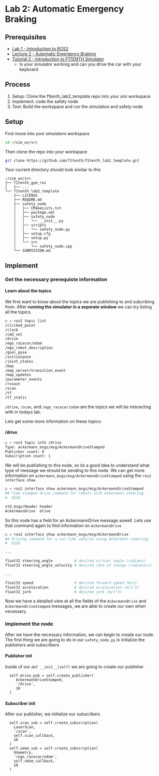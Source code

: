 # Lab 2: Automatic Emergency Braking
## Prerequisites
- [Lab 1 - Introduction to ROS2](https://f1tenth-coursekit.readthedocs.io/en/latest/assignments/labs/lab1.html)
- [Lecture 2 - Automatic Emergency Braking](https://f1tenth-coursekit.readthedocs.io/en/latest/lectures/ModuleA/lecture02.html)
- [Tutorial 2 - Introduction to F1TENTH Simulator](https://f1tenth-coursekit.readthedocs.io/en/latest/lectures/ModuleA/tutorial2.html)
  - Is your simulator working and can you drive the car with your keyboard
## Process
1. Setup: Clone the f1tenth_lab2_template repo into your sim workspace
2. Implement: code the safety node
3. Test: Build the workspace and run the simulation and safety node
## Setup
First move into your simulators workspace
```BASH
cd ~/sim_ws/src
```
Then clone the repo into your workspace
```BASH
git clone https://github.com/f1tenth/f1tenth_lab2_template.git
```
Your current directory should look similar to this
```
~/sim_ws/src
├── f1tenth_gym_ros
│   ├── ...
└── f1tenth_lab2_template
    ├── LICENSE
    ├── README.md
    ├── safety_node
    │   ├── CMakeLists.txt
    │   ├── package.xml
    │   ├── safety_node
    │   │   └── __init__.py
    │   ├── scripts
    │   │   └── safety_node.py
    │   ├── setup.cfg
    │   ├── setup.py
    │   └── src
    │       └── safety_node.cpp
    └── SUBMISSION.md
```
## Implement
### Get the necessary prerequiste information
#### Learn about the topics
We first want to know about the topics we are publishing to and subcribing from.
After **running the simulator in a seperate window** we can try listing all the topics.
```BASH
○ → ros2 topic list
/clicked_point
/clock
/cmd_vel
/drive
/ego_racecar/odom
/ego_robot_description
/goal_pose
/initialpose
/joint_states
/map
/map_server/transition_event
/map_updates
/parameter_events
/rosout
/scan
/tf
/tf_static
```
`/drive`, `/scan`, and `/ego_racecar/odom` are the topics we will be interacting with in todays lab.

Lets get some more information on these topics:
#### /drive
```BASH
○ → ros2 topic info /drive
Type: ackermann_msgs/msg/AckermannDriveStamped
Publisher count: 0
Subscription count: 1
```
We will be publishing to this node, so its a good idea to understand what type of message we should be sending to this node. We can get more information on `ackermann_msgs/msg/AckermannDriveStamped` using the `ros2 interface show`
```BASH
○ → ros2 interface show ackermann_msgs/msg/AckermannDriveStamped
## Time stamped drive command for robots with Ackermann steering.
#  $Id$

std_msgs/Header header
AckermannDrive  drive
```
So this node has a field for an AckermannDrive message aswell. Lets use that command again to find information on `AckermannDrive`
```BASH
○ → ros2 interface show ackermann_msgs/msg/AckermannDrive
## Driving command for a car-like vehicle using Ackermann steering.
#  $Id$

...

float32 steering_angle          # desired virtual angle (radians)
float32 steering_angle_velocity # desired rate of change (radians/s)

...

float32 speed                   # desired forward speed (m/s)
float32 acceleration            # desired acceleration (m/s^2)
float32 jerk                    # desired jerk (m/s^3)
```
Now we have a detailed view at all the fields of the `AckermannDrive` and `AckermannDriveStamped` messages, we are able to create our own when necessary.

### Implement the node
After we have the necessary information, we can begin to create our node.
The first thing we are going to do in our `safety_node.py` is initialize the publishers and subscribers
#### Publisher init
Inside of our `def __init__(self)` we are going to create our publisher
```PY
  self.drive_pub = self.create_publisher(
     AckermannDriveStamped,
     '/drive',
     10
  )
```
#### Subscriber init
After our publisher, we initialize our subscribers
```PY
  self.scan_sub = self.create_subscription(
    LaserScan,
    '/scan',
    self.scan_callback,
    10
  )
  self.odom_sub = self.create_subscription(
    Odometry,
    '/ego_racecar/odom',
    self.odom_callback,
    10
  )
```
